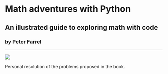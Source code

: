# Math adventures with Python
## An illustrated guide to exploring math with code
### by Peter Farrel

------------

![](https://1drv.ms/u/s!At49W9LBxFG6d5wNTq_rHqJ8ddE?e=mtVUyK)

Personal resolution of the problems proposed in the book.